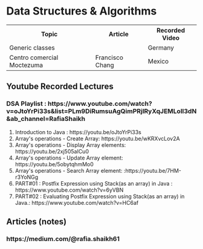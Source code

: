 # Data Structures &amp; Algorithms

<table>
  <tr>
    <th>Topic</th>
    <th>Article</th>
    <th>Recorded Video</th>
  </tr>
  <tr>
    <td>Generic classes</td>
    <td> <a href="https://medium.com/@rafia.shaikh61/generic-in-java-88e5d39cd8ac"></td>
    <td>Germany</td>
  </tr>
  <tr>
    <td>Centro comercial Moctezuma</td>
    <td>Francisco Chang</td>
    <td>Mexico</td>
  </tr>
</table>

<h2> Youtube Recorded Lectures </h2>
<h3>DSA Playlist : https://www.youtube.com/watch?v=oJtoYrPi33s&list=PLm9DiRumsuAgQimPRjlRyXqJEMLoll3dN&ab_channel=RafiaShaikh </h3>
<ol>
  <li>Introduction to Java : https://youtu.be/oJtoYrPi33s </li>
  <li> Array's operations - Create Array: https://youtu.be/wKRXvcLov2A </li>
  <li> Array's operations - Display Array elements: https://youtu.be/2xj505aICu0 </li>
  <li> Array's operations - Update Array element: https://youtu.be/5obytqhmMo0 </li>
  <li> Array's operations - Search Array element: :https://youtu.be/7HM-r3YoNGg </li>
  <li> PART#01 : Postfix Expression using Stack(as an array) in Java : https://www.youtube.com/watch?v=6yVBN </li>
  <li> PART#02 : Evaluating Postfix Expression using Stack(as an array) in Java.: https://www.youtube.com/watch?v=HC6af </li>
 </ol>
 <h2> Articles (notes) </h2>
 <h3> https://medium.com/@rafia.shaikh61 </h3>






